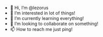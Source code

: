 - 👋 Hi, I’m @lezorus
- 👀 I’m interested in lot of things!
- 🌱 I’m currently learning everything!
- 💞️ I’m looking to collaborate on something!
- 📫 How to reach me just ping!

<!---
lezorus/lezorus is a ✨ special ✨ repository because its `README.md` (this file) appears on your GitHub profile.
You can click the Preview link to take a look at your changes.
--->
